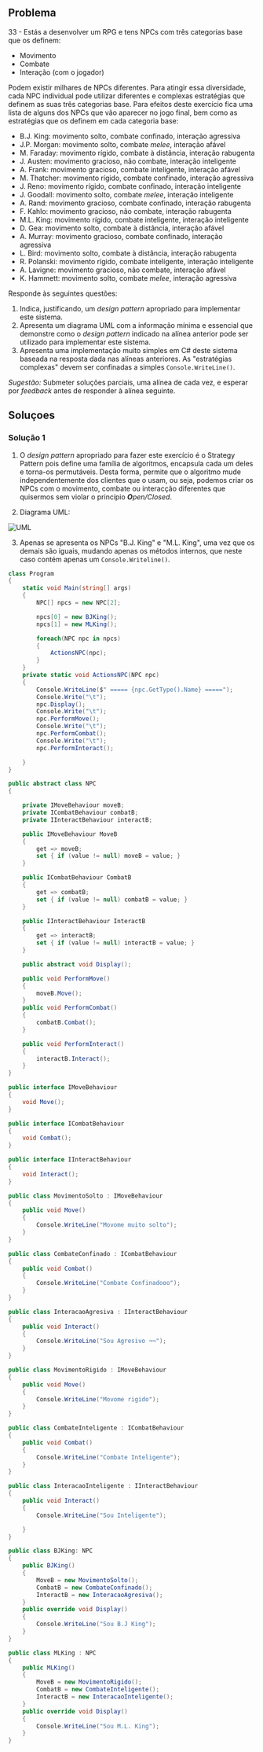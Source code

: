 ## Problema

33 - Estás a desenvolver um RPG e tens NPCs com três categorias base que os
definem:

* Movimento
* Combate
* Interação (com o jogador)

Podem existir milhares de NPCs diferentes. Para atingir essa diversidade, cada
NPC individual pode utilizar diferentes e complexas estratégias que definem as
suas três categorias base. Para efeitos deste exercício fica uma lista de
alguns dos NPCs que vão aparecer no jogo final, bem como as estratégias que os
definem em cada categoria base:

* B.J. King: movimento solto, combate confinado, interação agressiva
* J.P. Morgan: movimento solto, combate _melee_, interação afável
* M. Faraday: movimento rígido, combate à distância, interação rabugenta
* J. Austen: movimento gracioso, não combate, interação inteligente
* A. Frank: movimento gracioso, combate inteligente, interação afável
* M. Thatcher: movimento rígido, combate confinado, interação agressiva
* J. Reno: movimento rígido, combate confinado, interação inteligente
* J. Goodall: movimento solto, combate _melee_, interação inteligente
* A. Rand: movimento gracioso, combate confinado, interação rabugenta
* F. Kahlo: movimento gracioso, não combate, interação rabugenta
* M.L. King: movimento rígido, combate inteligente, interação inteligente
* D. Gea: movimento solto, combate à distância, interação afável
* A. Murray: movimento gracioso, combate confinado, interação agressiva
* L. Bird: movimento solto, combate à distância, interação rabugenta
* R. Polanski: movimento rígido, combate inteligente, interação inteligente
* A. Lavigne: movimento gracioso, não combate, interação afável
* K. Hammett: movimento solto, combate _melee_, interação agressiva

Responde às seguintes questões:

1. Indica, justificando, um _design pattern_ apropriado para implementar este
   sistema.
2. Apresenta um diagrama UML com a informação mínima e essencial que demonstre
   como o _design pattern_ indicado na alínea anterior pode ser utilizado para
   implementar este sistema.
3. Apresenta uma implementação muito simples em C\# deste sistema baseada na
   resposta dada nas alíneas anteriores. As "estratégias complexas" devem ser
   confinadas a simples `Console.WriteLine()`.

_Sugestão:_ Submeter soluções parciais, uma alínea de cada vez, e esperar por
_feedback_ antes de responder à alínea seguinte.

## Soluçoes

### Solução 1

1. O _design pattern_ apropriado para fazer este exercício é o Strategy Pattern
pois define uma família de algoritmos, encapsula cada um deles e torna-os permutáveis.
Desta forma, permite que o algoritmo mude independentemente dos clientes que o usam,
ou seja, podemos criar os NPCs com o movimento, combate ou interacção diferentes
que quisermos sem violar o princípio _**O**pen/Closed_.


2. Diagrama UML:

![UML](033/Ejercicio33.jpg)


3. Apenas se apresenta os NPCs "B.J. King" e "M.L. King", uma vez que os demais
são iguais, mudando apenas os métodos internos, que neste caso contém apenas um
`Console.Writeline()`.

```cs
class Program
{
    static void Main(string[] args)
    {
        NPC[] npcs = new NPC[2];

        npcs[0] = new BJKing();
        npcs[1] = new MLKing();

        foreach(NPC npc in npcs)
        {
            ActionsNPC(npc);
        }
    }
    private static void ActionsNPC(NPC npc)
    {
        Console.WriteLine($" ===== {npc.GetType().Name} =====");
        Console.Write("\t");
        npc.Display();
        Console.Write("\t");
        npc.PerformMove();
        Console.Write("\t");
        npc.PerformCombat();
        Console.Write("\t");
        npc.PerformInteract();

    }
}
```

```cs
public abstract class NPC
{

    private IMoveBehaviour moveB;
    private ICombatBehaviour combatB;
    private IInteractBehaviour interactB;

    public IMoveBehaviour MoveB
    {
        get => moveB;
        set { if (value != null) moveB = value; }
    }

    public ICombatBehaviour CombatB
    {
        get => combatB;
        set { if (value != null) combatB = value; }
    }

    public IInteractBehaviour InteractB
    {
        get => interactB;
        set { if (value != null) interactB = value; }
    }

    public abstract void Display();

    public void PerformMove()
    {
        moveB.Move();
    }
    public void PerformCombat()
    {
        combatB.Combat();
    }

    public void PerformInteract()
    {
        interactB.Interact();
    }
}
```

```cs
public interface IMoveBehaviour
{
    void Move();
}
```

```cs
public interface ICombatBehaviour
{
    void Combat();
}
```

```cs
public interface IInteractBehaviour
{
    void Interact();
}
```

```cs
public class MovimentoSolto : IMoveBehaviour
{
    public void Move()
    {
        Console.WriteLine("Movome muito solto");
    }
}
```

```cs
public class CombateConfinado : ICombatBehaviour
{
    public void Combat()
    {
        Console.WriteLine("Combate Confinadooo");
    }
}
```

```cs
public class InteracaoAgresiva : IInteractBehaviour
{
    public void Interact()
    {
        Console.WriteLine("Sou Agresivo ¬¬");
    }
}
```

```cs
public class MovimentoRigido : IMoveBehaviour
{
    public void Move()
    {
        Console.WriteLine("Movome rigido");
    }
}
```

```cs
public class CombateInteligente : ICombatBehaviour
{
    public void Combat()
    {
        Console.WriteLine("Combate Inteligente");
    }
}
```

```cs
public class InteracaoInteligente : IInteractBehaviour
{
    public void Interact()
    {
        Console.WriteLine("Sou Inteligente");

    }
}
```

```cs
public class BJKing: NPC
{
    public BJKing()
    {
        MoveB = new MovimentoSolto();
        CombatB = new CombateConfinado();
        InteractB = new InteracaoAgresiva();
    }
    public override void Display()
    {
        Console.WriteLine("Sou B.J King");
    }
}
```

```cs
public class MLKing : NPC
{
    public MLKing()
    {
        MoveB = new MovimentoRigido();
        CombatB = new CombateInteligente();
        InteractB = new InteracaoInteligente();
    }
    public override void Display()
    {
        Console.WriteLine("Sou M.L. King");
    }
}
```
